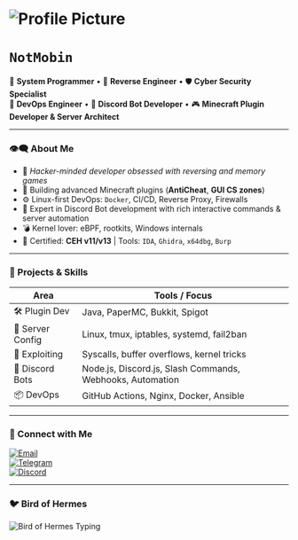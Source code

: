 # ![Profile Picture](https://i.pinimg.com/736x/69/72/ff/6972ff594cce4bc0113ece46510a9749.jpg)  
# `NotMobin`

🧠 **System Programmer** • 🧩 **Reverse Engineer** • 🛡️ **Cyber Security Specialist**  
🧱 **DevOps Engineer** • 🤖 **Discord Bot Developer** • 🎮 **Minecraft Plugin Developer & Server Architect**  

---

### 👁️‍🗨️ About Me

- 🔬 *Hacker-minded developer obsessed with reversing and memory games*  
- 🌌 Building advanced Minecraft plugins (**AntiCheat**, **GUI CS zones**)  
- ⚙️ Linux-first DevOps: `Docker`, CI/CD, Reverse Proxy, Firewalls  
- 🤖 Expert in Discord Bot development with rich interactive commands & server automation  
- 💣 Kernel lover: eBPF, rootkits, Windows internals  
- 🧠 Certified: **CEH v11/v13** | Tools: `IDA`, `Ghidra`, `x64dbg`, `Burp`  

---

### 🚀 Projects & Skills

| Area            | Tools / Focus                          |
|-----------------|-------------------------------------|
| 🛠️ Plugin Dev     | Java, PaperMC, Bukkit, Spigot        |
| 🧱 Server Config  | Linux, tmux, iptables, systemd, fail2ban |
| 🔬 Exploiting     | Syscalls, buffer overflows, kernel tricks |
| 🤖 Discord Bots   | Node.js, Discord.js, Slash Commands, Webhooks, Automation |
| 📦 DevOps        | GitHub Actions, Nginx, Docker, Ansible |

---

### 📡 Connect with Me

[![Email](https://img.shields.io/badge/Email-mobin.abasbo@gmail.com-D14836?style=flat-square&logo=gmail&logoColor=white)](mailto:mobin.abasbo@gmail.com)  
[![Telegram](https://img.shields.io/badge/Telegram-@mobinnot-2CA5E0?style=flat-square&logo=telegram&logoColor=white)](https://t.me/mobinnot)  
[![Discord](https://img.shields.io/badge/Discord-mobinnot-5865F2?style=flat-square&logo=discord&logoColor=white)](https://discord.com/users/335847967938445323)

---

### 🐦 Bird of Hermes

![Bird of Hermes Typing](https://readme-typing-svg.demolab.com?font=Fira+Code&size=24&pause=1000&color=FF3333&width=600&lines=The+Bird+of+Hermes+is+my+name...;Eating+my+wings+to+make+me+tame.)